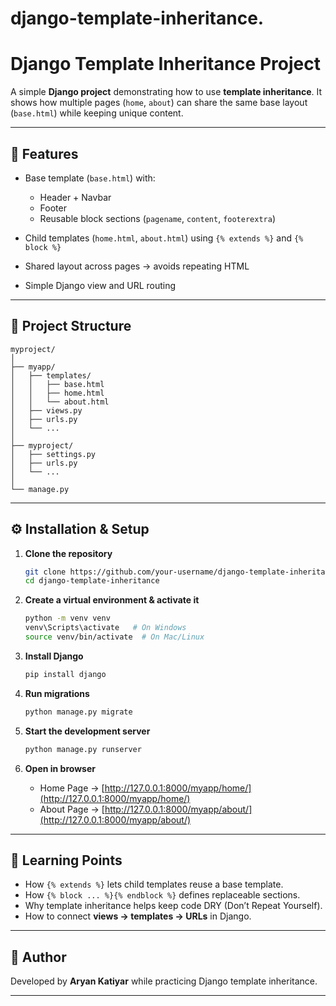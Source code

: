 # django-template-inheritance.

# Django Template Inheritance Project

A simple **Django project** demonstrating how to use **template inheritance**.
It shows how multiple pages (`home`, `about`) can share the same base layout (`base.html`) while keeping unique content.

---

## 🚀 Features

* Base template (`base.html`) with:

  * Header + Navbar
  * Footer
  * Reusable block sections (`pagename`, `content`, `footerextra`)
* Child templates (`home.html`, `about.html`) using `{% extends %}` and `{% block %}`
* Shared layout across pages → avoids repeating HTML
* Simple Django view and URL routing

---

## 📂 Project Structure

```
myproject/
│
├── myapp/
│   ├── templates/
│   │   ├── base.html
│   │   ├── home.html
│   │   └── about.html
│   ├── views.py
│   ├── urls.py
│   └── ...
│
├── myproject/
│   ├── settings.py
│   ├── urls.py
│   └── ...
│
└── manage.py
```

---

## ⚙️ Installation & Setup

1. **Clone the repository**

   ```bash
   git clone https://github.com/your-username/django-template-inheritance.git
   cd django-template-inheritance
   ```

2. **Create a virtual environment & activate it**

   ```bash
   python -m venv venv
   venv\Scripts\activate   # On Windows
   source venv/bin/activate  # On Mac/Linux
   ```

3. **Install Django**

   ```bash
   pip install django
   ```

4. **Run migrations**

   ```bash
   python manage.py migrate
   ```

5. **Start the development server**

   ```bash
   python manage.py runserver
   ```

6. **Open in browser**

   * Home Page → [http://127.0.0.1:8000/myapp/home/](http://127.0.0.1:8000/myapp/home/)
   * About Page → [http://127.0.0.1:8000/myapp/about/](http://127.0.0.1:8000/myapp/about/)

---

## 📝 Learning Points

* How `{% extends %}` lets child templates reuse a base template.
* How `{% block ... %}{% endblock %}` defines replaceable sections.
* Why template inheritance helps keep code DRY (Don’t Repeat Yourself).
* How to connect **views → templates → URLs** in Django.

---

## 👤 Author

Developed by **Aryan Katiyar** while practicing Django template inheritance.

---


